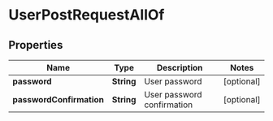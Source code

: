 

# UserPostRequestAllOf


## Properties

| Name | Type | Description | Notes |
|------------ | ------------- | ------------- | -------------|
|**password** | **String** | User password |  [optional] |
|**passwordConfirmation** | **String** | User password confirmation |  [optional] |



